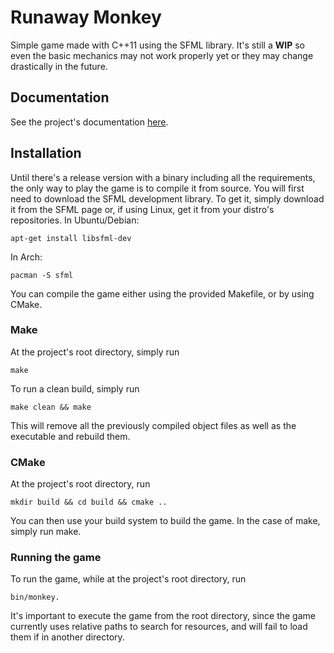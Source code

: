 # Runaway Monkey

Simple game made with C++11 using the SFML library. It's still a **WIP** so even the basic mechanics may not work properly yet or they may change drastically in the future.

Documentation
--------------------
See the project's documentation [here](https://monzo94.github.io/RunawayMonkey/).

Installation
--------------------
Until there's a release version with a binary including all the requirements, the only way to play the game is to compile it from source.
You will first need to download the SFML development library. To get it, simply download it from the SFML page or, if using Linux, get it from your distro's repositories.
In Ubuntu/Debian:
```
apt-get install libsfml-dev
```
In Arch:
```
pacman -S sfml
```
You can compile the game either using the provided Makefile, or by using CMake.

### Make
At the project's root directory, simply run
```
make
```
To run a clean build, simply run
```
make clean && make
```
This will remove all the previously compiled object files as well as the executable and rebuild them.

### CMake
At the project's root directory, run
```
mkdir build && cd build && cmake ..
```
You can then use your build system to build the game. In the case of make, simply run make.

### Running the game
To run the game, while at the project's root directory, run
```
bin/monkey.
```
It's important to execute the game from the root directory, since the game currently uses relative paths to search for resources, and will fail to load them if in another directory. 
